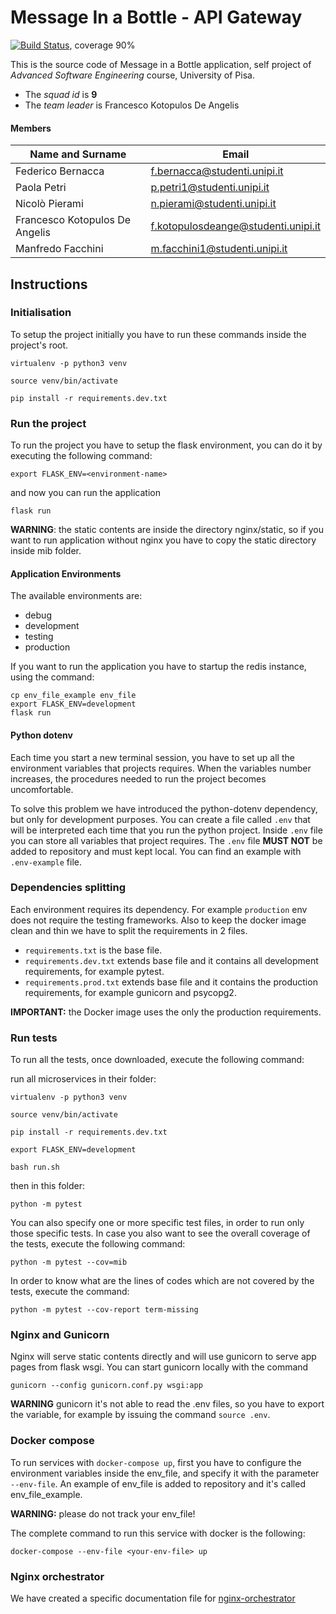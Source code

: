 # Message In a Bottle - API Gateway

[![Build Status](https://app.travis-ci.com/fedehsq/micro_mib.svg?token=sCUbEzotwbjEpdHdvWDb&branch=master)](https://app.travis-ci.com/fedehsq/micro_mib), coverage 90%

This is the source code of Message in a Bottle application, self project of *Advanced Software Engineering* course,
University of Pisa.

- The *squad id* is **9**
- The *team leader* is Francesco Kotopulos De Angelis

#### Members

|         Name and Surname         |              Email                  |
| ------------------------------   | ----------------------------------- |
| Federico Bernacca                | f.bernacca@studenti.unipi.it        |
| Paola Petri                      | p.petri1@studenti.unipi.it          |
| Nicolò Pierami                   | n.pierami@studenti.unipi.it         |
| Francesco Kotopulos De Angelis   | f.kotopulosdeange@studenti.unipi.it |
| Manfredo Facchini                | m.facchini1@studenti.unipi.it       |


## Instructions

### Initialisation

To setup the project initially you have to run these commands
inside the project's root.

`virtualenv -p python3 venv`

`source venv/bin/activate`

`pip install -r requirements.dev.txt`

### Run the project

To run the project you have to setup the flask environment,
you can do it by executing the following command:

`export FLASK_ENV=<environment-name>`

and now you can run the application

`flask run`

**WARNING**: the static contents are inside the directory nginx/static,
so if you want to run application without nginx you have to copy
the static directory inside mib folder.

#### Application Environments

The available environments are:

- debug
- development
- testing
- production

If you want to run the application you have to startup the redis
instance, using the command:

```shell script
cp env_file_example env_file
export FLASK_ENV=development
flask run
```

#### Python dotenv

Each time you start a new terminal session, you have to
set up all the environment variables that projects requires.
When the variables number increases, the procedures needed to run
the project becomes uncomfortable. 

To solve this problem we have introduced the python-dotenv dependency,
but only for development purposes.
You can create a file called `.env` that will be interpreted each time
that you run the python project.
Inside `.env` file you can store all variables that project requires.
The `.env` file **MUST NOT** be added to repository and must kept
local. You can find an example with `.env-example` file.

### Dependencies splitting

Each environment requires its dependency. For example
`production` env does not require the testing frameworks.
Also to keep the docker image clean and thin we have
to split the requirements in 2 files.

- `requirements.txt` is the base file.
- `requirements.dev.txt` extends base file and it contains all development requirements,
for example pytest.
- `requirements.prod.txt` extends base file and it contains the production requirements,
for example gunicorn and psycopg2.

**IMPORTANT:** the Docker image uses the only the production requirements.
### Run tests

To run all the tests, once downloaded, execute the following command:

run all microservices in their folder:

`virtualenv -p python3 venv`

`source venv/bin/activate`

`pip install -r requirements.dev.txt`

`export FLASK_ENV=development`

`bash run.sh`

then in this folder:

`python -m pytest`

You can also specify one or more specific test files, in order to run only those specific tests.
In case you also want to see the overall coverage of the tests, execute the following command:

`python -m pytest --cov=mib`

In order to know what are the lines of codes which are not covered by the tests, execute the command:

`python -m pytest --cov-report term-missing`

### Nginx and Gunicorn

Nginx will serve static contents directly and will use gunicorn
to serve app pages from flask wsgi.
You can start gunicorn locally with the command

`gunicorn --config gunicorn.conf.py wsgi:app`

**WARNING** gunicorn it's not able to read
the .env files, so you have to export the variable, for
example by issuing the command `source .env`.


### Docker compose

To run services with `docker-compose up`, first you
have to configure the environment variables
inside the env_file, and specify it with the parameter `--env-file`.
An example of env_file is added to repository and it's called
env_file_example.

**WARNING:** please do not track your env_file!

The complete command to run this service with docker is the following:

`docker-compose --env-file <your-env-file> up`

### Nginx orchestrator

We have created a specific documentation file for 
[nginx-orchestrator](./nginx-orchestrator/README.md)

